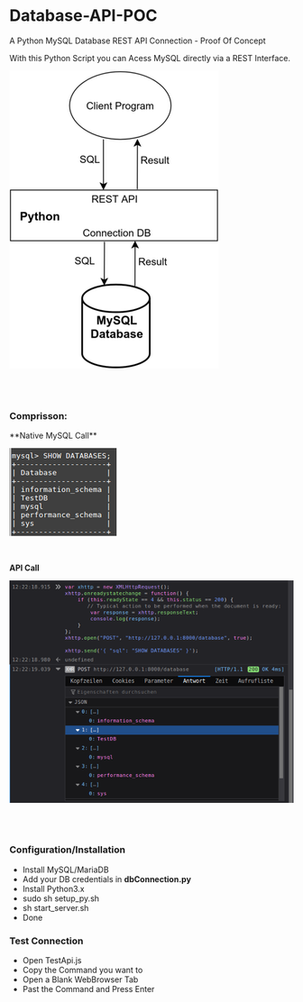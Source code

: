 # Database-API-POC
A Python MySQL Database REST API Connection - Proof Of Concept

With this Python Script you can Acess MySQL directly via a REST Interface.


![Direct Connection](img/direct_connection.png)

<br>
<br>

<h3>Comprisson:</h3>
**Native MySQL Call**

![Native MySQL Client](img/Screen2.png) 

<br>

**API Call**

![Py API MySQL Client](img/Screen1.png) 


<br>
<br>

<h3>Configuration/Installation</h3>

- Install MySQL/MariaDB
- Add your DB credentials in **dbConnection.py**
- Install Python3.x
- sudo sh setup_py.sh
- sh start_server.sh
- Done

<h3>Test Connection</h3>

- Open TestApi.js
- Copy the Command you want to
- Open a Blank WebBrowser Tab
- Past the Command and Press Enter
